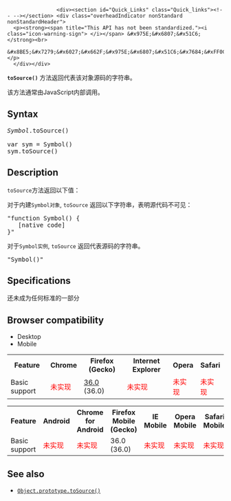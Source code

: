 
                
                  
                    <div><section id="Quick_Links" class="Quick_links"><!-- --></section> <div class="overheadIndicator nonStandard nonStandardHeader"> 
      <p><strong><span title="This API has not been standardized."><i class="icon-warning-sign"> </i></span> &#x975E;&#x6807;&#x51C6;</strong><br> 
      &#x8BE5;&#x7279;&#x6027;&#x662F;&#x975E;&#x6807;&#x51C6;&#x7684;&#xFF0C;&#x8BF7;&#x5C3D;&#x91CF;&#x4E0D;&#x8981;&#x5728;&#x751F;&#x4EA7;&#x73AF;&#x5883;&#x4E2D;&#x4F7F;&#x7528;&#x5B83;&#xFF01;</p> 
      </div></div>

<p><code><strong>toSource()</strong></code> &#x65B9;&#x6CD5;&#x8FD4;&#x56DE;&#x4EE3;&#x8868;&#x8BE5;&#x5BF9;&#x8C61;&#x6E90;&#x7801;&#x7684;&#x5B57;&#x7B26;&#x4E32;&#x3002;</p>

<p>&#x8BE5;&#x65B9;&#x6CD5;&#x901A;&#x5E38;&#x7531;JavaScript&#x5185;&#x90E8;&#x8C03;&#x7528;&#x3002;</p>

<h2 id="Syntax">Syntax</h2>

<pre class="syntaxbox"><var>Symbol</var>.toSource()

var sym = Symbol()
sym.toSource()</pre>

<h2 id="Description">Description</h2>

<p><code>toSource</code>&#x65B9;&#x6CD5;&#x8FD4;&#x56DE;&#x4EE5;&#x4E0B;&#x503C;&#xFF1A;</p>

<p>&#x5BF9;&#x4E8E;&#x5185;&#x5EFA;<code>Symbol&#x5BF9;&#x8C61;</code>, <code>toSource</code> &#x8FD4;&#x56DE;&#x4EE5;&#x4E0B;&#x5B57;&#x7B26;&#x4E32;&#xFF0C;&#x8868;&#x660E;&#x6E90;&#x4EE3;&#x7801;&#x4E0D;&#x53EF;&#x89C1;&#xFF1A;</p>

<pre class="brush:js">&quot;function Symbol() {
   [native code]
}&quot;</pre>

<p>&#x5BF9;&#x4E8E;<code>Symbol&#x5B9E;&#x4F8B;</code>, <code>toSource</code>&#xA0;&#x8FD4;&#x56DE;&#x4EE3;&#x8868;&#x6E90;&#x7801;&#x7684;&#x5B57;&#x7B26;&#x4E32;&#x3002;</p>

<pre class="brush: js">&quot;Symbol()&quot;</pre>

<h2 id="Specifications">Specifications</h2>

<p>&#x8FD8;&#x672A;&#x6210;&#x4E3A;&#x4EFB;&#x4F55;&#x6807;&#x51C6;&#x7684;&#x4E00;&#x90E8;&#x5206;</p>

<h2 id="Browser_compatibility">Browser compatibility</h2>

<p></p><div class="htab"> 
    <a name="AutoCompatibilityTable" id="AutoCompatibilityTable"></a> 
    <ul> 
        <li class="selected"><a>Desktop</a></li> 
        <li><a>Mobile</a></li> 
    </ul> 
</div><p></p>

<div id="compat-desktop">
<table class="compat-table">
 <tbody>
  <tr>
   <th>Feature</th>
   <th>Chrome</th>
   <th>Firefox (Gecko)</th>
   <th>Internet Explorer</th>
   <th>Opera</th>
   <th>Safari</th>
  </tr>
  <tr>
   <td>Basic support</td>
   <td><span style="color: #f00;">&#x672A;&#x5B9E;&#x73B0;</span></td>
   <td><a href="/en-US/Firefox/Releases/36" title="Released on 2015-02-24.">36.0</a> (36.0)</td>
   <td><span style="color: #f00;">&#x672A;&#x5B9E;&#x73B0;</span></td>
   <td><span style="color: #f00;">&#x672A;&#x5B9E;&#x73B0;</span></td>
   <td><span style="color: #f00;">&#x672A;&#x5B9E;&#x73B0;</span></td>
  </tr>
 </tbody>
</table>
</div>

<div id="compat-mobile">
<table class="compat-table">
 <tbody>
  <tr>
   <th>Feature</th>
   <th>Android</th>
   <th>Chrome for Android</th>
   <th>Firefox Mobile (Gecko)</th>
   <th>IE Mobile</th>
   <th>Opera Mobile</th>
   <th>Safari Mobile</th>
  </tr>
  <tr>
   <td>Basic support</td>
   <td><span style="color: #f00;">&#x672A;&#x5B9E;&#x73B0;</span></td>
   <td><span style="color: #f00;">&#x672A;&#x5B9E;&#x73B0;</span></td>
   <td>36.0 (36.0)</td>
   <td><span style="color: #f00;">&#x672A;&#x5B9E;&#x73B0;</span></td>
   <td><span style="color: #f00;">&#x672A;&#x5B9E;&#x73B0;</span></td>
   <td><span style="color: #f00;">&#x672A;&#x5B9E;&#x73B0;</span></td>
  </tr>
 </tbody>
</table>
</div>

<h2 id="See_also">See also</h2>

<ul>
 <li><a href="/zh-CN/docs/Web/JavaScript/Reference/Global_Objects/Object/toSource" title="&#x8FD4;&#x56DE;&#x4E00;&#x4E2A;&#x5BF9;&#x8C61;&#x6E90;&#x4EE3;&#x7801;&#x7684;&#x5B57;&#x7B26;&#x4E32;&#x8868;&#x793A;."><code>Object.prototype.toSource()</code></a> <span title="This API has not been standardized."><i class="icon-warning-sign"> </i></span></li>
</ul>
                  
                
              